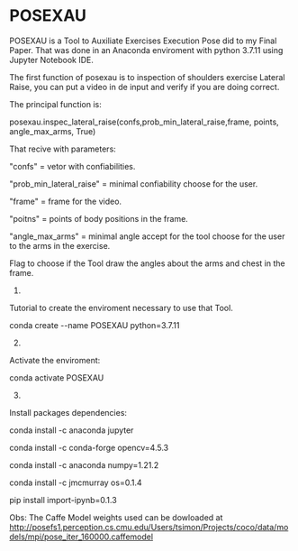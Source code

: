 # POSEXAU

POSEXAU is a Tool to Auxiliate Exercises Execution Pose did to my Final Paper.
That was done in an Anaconda enviroment with python 3.7.11 using Jupyter Notebook IDE.

The first function of posexau is to inspection of shoulders exercise Lateral Raise, you can put a video in de input and verify if you are doing correct. 

The principal function is:

posexau.inspec_lateral_raise(confs,prob_min_lateral_raise,frame, points, angle_max_arms, True)

That recive with parameters:

"confs" =  vetor with confiabilities.

"prob_min_lateral_raise" = minimal confiability choose for the user.

"frame" = frame for the video.

"poitns" = points of body positions in the frame.

"angle_max_arms" = minimal angle accept for the tool choose for the user to the arms in the exercise.

Flag to choose if the Tool draw the angles about the arms and chest in the frame.

1.
Tutorial to create the enviroment necessary to use that Tool.

conda create --name POSEXAU python=3.7.11

2.
Activate the enviroment:

conda activate POSEXAU

3.
Install packages dependencies: 

conda install -c anaconda jupyter

conda install -c conda-forge opencv=4.5.3

conda install -c anaconda numpy=1.21.2

conda install -c jmcmurray os=0.1.4

pip install import-ipynb=0.1.3


Obs:
The Caffe Model weights used can be dowloaded at
http://posefs1.perception.cs.cmu.edu/Users/tsimon/Projects/coco/data/models/mpi/pose_iter_160000.caffemodel
